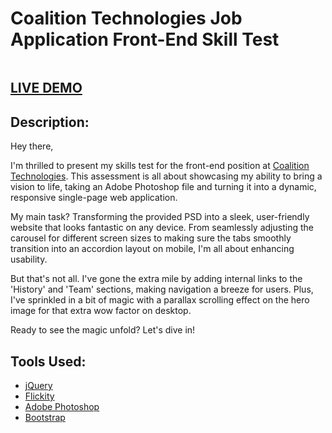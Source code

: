 # Coalition Technologies Job Application Front-End Skill Test

<img src='./images/CT_SkillTest_v3.png' alt=''>

## [LIVE DEMO](https://pasha-log.github.io/coalition-frontend-challenge/)

## Description:

Hey there,

I'm thrilled to present my skills test for the front-end position at [Coalition Technologies](https://coalitiontechnologies.com/). This assessment is all about showcasing my ability to bring a vision to life, taking an Adobe Photoshop file and turning it into a dynamic, responsive single-page web application.

My main task? Transforming the provided PSD into a sleek, user-friendly website that looks fantastic on any device. From seamlessly adjusting the carousel for different screen sizes to making sure the tabs smoothly transition into an accordion layout on mobile, I'm all about enhancing usability.

But that's not all. I've gone the extra mile by adding internal links to the 'History' and 'Team' sections, making navigation a breeze for users. Plus, I've sprinkled in a bit of magic with a parallax scrolling effect on the hero image for that extra wow factor on desktop.

Ready to see the magic unfold? Let's dive in!

## Tools Used:

- [jQuery](https://www.typescriptlang.org/docs/)
- [Flickity](https://reactjs.org/)
- [Adobe Photoshop](https://www.adobe.com/products/photoshop.html)
- [Bootstrap](https://getbootstrap.com/)
